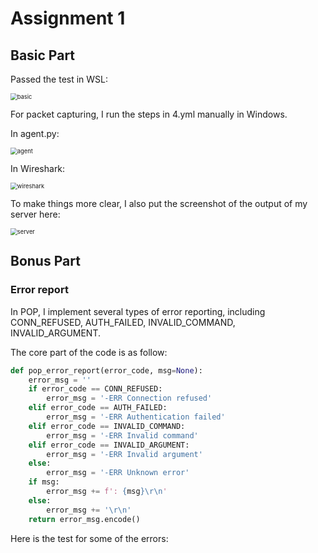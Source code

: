 # Assignment 1

## Basic Part

Passed the test in WSL:

<img src="C:\Users\ASUS\Desktop\materials\Network\assignments\png_save\basic.png" alt="basic" style="zoom:67%;" />

For packet capturing, I run the steps in 4.yml manually in Windows.

In agent.py:

<img src="C:\Users\ASUS\Desktop\materials\Network\assignments\png_save\agent.png" alt="agent" style="zoom:67%;" />

In Wireshark:

<img src="C:\Users\ASUS\Desktop\materials\Network\assignments\png_save\wireshark.png" alt="wireshark" style="zoom:67%;" />

To make things more clear, I also put the screenshot of the output of my server here:

<img src="C:\Users\ASUS\Desktop\materials\Network\assignments\png_save\server.png" alt="server" style="zoom:67%;" />



## Bonus Part

### Error report

In POP, I implement several types of error reporting, including CONN_REFUSED, AUTH_FAILED, INVALID_COMMAND, INVALID_ARGUMENT.

The core part of the code is as follow:
```python
def pop_error_report(error_code, msg=None):
    error_msg = ''
    if error_code == CONN_REFUSED:
        error_msg = '-ERR Connection refused'
    elif error_code == AUTH_FAILED:
        error_msg = '-ERR Authentication failed'
    elif error_code == INVALID_COMMAND:
        error_msg = '-ERR Invalid command'
    elif error_code == INVALID_ARGUMENT:
        error_msg = '-ERR Invalid argument'
    else:
        error_msg = '-ERR Unknown error'
    if msg:
        error_msg += f': {msg}\r\n'
    else:
        error_msg += '\r\n'
    return error_msg.encode()
```

Here is the test for some of the errors:
